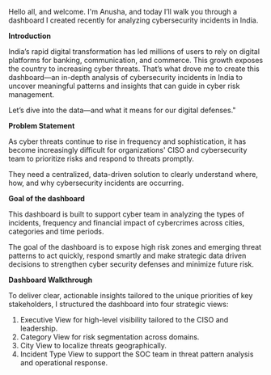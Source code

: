 Hello all, and welcome. I'm Anusha, and today I’ll walk you through a dashboard I created recently for analyzing cybersecurity incidents in India.


**Introduction**

India’s rapid digital transformation has led millions of users to rely on digital platforms for banking, communication, and commerce.
This growth exposes the country to increasing cyber threats. 
That’s what drove me to create this dashboard—an in-depth analysis of cybersecurity incidents in India to uncover meaningful patterns and insights 
that can guide in cyber risk management.

Let’s dive into the data—and what it means for our digital defenses."

**Problem Statement**

As cyber threats continue to rise in frequency and sophistication, 
it has become increasingly difficult for organizations' CISO and cybersecurity team 
to prioritize risks and respond to threats promptly. 

They need a centralized, data-driven solution to clearly understand 
where, how, and why cybersecurity incidents are occurring.

**Goal of the dashboard**

This dashboard is built to support cyber team in analyzing the types of incidents,
frequency and financial impact of cybercrimes across cities, categories and time periods.

The goal of the dashboard is to expose high risk zones and emerging threat patterns 
to act quickly, respond smartly and make strategic data driven decisions
to strengthen cyber security defenses and minimize future risk.

**Dashboard Walkthrough**

To deliver clear, actionable insights tailored to the unique priorities of key stakeholders, 
I structured the dashboard into four strategic views: 

1. Executive View for high-level visibility tailored to the CISO and leadership.
2. Category View for risk segmentation across domains.
3. City View to localize threats geographically.
4. Incident Type View to support the SOC team in threat pattern analysis and operational response.

